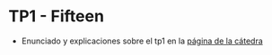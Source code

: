 # TP1 - Fifteen
 - Enunciado y explicaciones sobre el tp1 en la [página de la cátedra](https://algoritmos1rw.ddns.net/tps/2022-c1/tp1)
